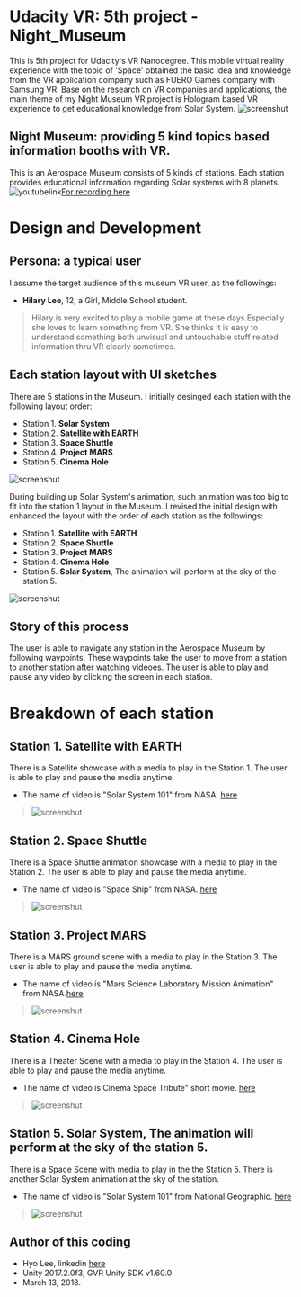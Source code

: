 # Udacity VR: 5th project - Night_Museum
This is 5th project for Udacity's VR Nanodegree. This mobile virtual reality experience with the topic 
of 'Space' obtained the basic idea and knowledge from the VR application company such as FUERO Games 
company with Samsung VR. Base on the research on VR companies and applications, the main theme of my 
Night Museum VR project is Hologram based VR experience to get educational knowledge from Solar System.
![screenshut](https://github.com/himax25/Night_Museum_VR_project/blob/master/Screenshot_Museum.png)

## Night Museum: providing 5 kind topics based information booths with VR.
This is an Aerospace Museum consists of 5 kinds of stations. Each station provides educational information
regarding Solar systems with 8 planets. 
![youtubelink](https://github.com/himax25/Night_Museum_VR_project/blob/master/VR_YouTubu.JPG)[For recording here](https://youtu.be/SGgs2oBqVjQ)

# Design and Development
## Persona: a typical user
I assume the target audience of this museum VR user, as the followings:
* **Hilary Lee**, 12, a Girl, Middle School student.
> Hilary is very excited to play a mobile game at these days.Especially she loves to learn something from VR. 
  She thinks it is easy to understand something both unvisual and untouchable stuff related information thru 
  VR clearly sometimes.
  
## Each station layout with UI sketches
There are 5 stations in the Museum. I initially desinged each station with the following layout order: 
* Station 1. **Solar System**
* Station 2. **Satellite with EARTH**
* Station 3. **Space Shuttle**
* Station 4. **Project MARS**
* Station 5. **Cinema Hole**

![screenshut](https://github.com/himax25/Night_Museum_VR_project/blob/master/Design_Rev1.jpg)

During building up Solar System's animation, such animation was too big to fit into the station 1 layout in 
the Museum. I revised the initial design with enhanced the layout with the order of each station as the followings:
* Station 1. **Satellite with EARTH**
* Station 2. **Space Shuttle**
* Station 3. **Project MARS**
* Station 4. **Cinema Hole**
* Station 5. **Solar System**, The animation will perform at the sky of the station 5.

![screenshut](https://github.com/himax25/Night_Museum_VR_project/blob/master/Design_Rev2.jpg)

## Story of this process
The user is able to navigate any station in the Aerospace Museum by following waypoints. These waypoints take 
the user to move from a station to another station after watching videoes. The user is able to play and pause 
any video by clicking the screen in each station.

# Breakdown of each station
## Station 1. **Satellite with EARTH**
There is a Satellite showcase with a media to play in the Station 1. The user is able to play and pause the media anytime.
* The name of video is "Solar System 101" from NASA. [here](https://pixabay.com/ko/videos/%EC%9A%B0%EC%A3%BC%EC%84%A0-%EC%9C%84%EC%84%B1-%EB%B0%B0%ED%8F%AC-%EA%B6%A4%EB%8F%84-%EB%B6%84%EC%9C%84%EA%B8%B0-%ED%83%90%EC%82%AC-nasa%EB%8A%94-%EB%A1%9C%EC%BC%93-241)
> ![screenshut](https://github.com/himax25/Night_Museum_VR_project/blob/master/st1.JPG)

## Station 2. **Space Shuttle**
There is a Space Shuttle animation showcase with a media to play in the Station 2. The user is able to play and pause the media anytime.
* The name of video is "Space Ship" from NASA. [here](http://www.esa.int/spaceinvideos/Videos/2011/07/STS-135_Space_Shuttle_Launch)
> ![screenshut](https://github.com/himax25/Night_Museum_VR_project/blob/master/st2.JPG)

## Station 3. **Project MARS**
There is a MARS ground scene with a media to play in the Station 3. The user is able to play and pause the media anytime.
* The name of video is "Mars Science Laboratory Mission Animation" from NASA.[here](https://www.jpl.nasa.gov/video/details.php?id=979)
> ![screenshut](https://github.com/himax25/Night_Museum_VR_project/blob/master/st3.JPG)

## Station 4. **Cinema Hole**
There is a Theater Scene with a media to play in the Station 4. The user is able to play and pause the media anytime.
* The name of video is Cinema Space Tribute" short movie. [here](https://vimeo.com/113142476)
> ![screenshut](https://github.com/himax25/Night_Museum_VR_project/blob/master/st4.JPG)

## Station 5. **Solar System**, The animation will perform at the sky of the station 5.
There is a Space Scene with media to play in the the Station 5. There is another Solar System animation at the sky of the station.
* The name of video is "Solar System 101" from National Geographic. [here](https://mobwona.mobi/video/solar-system-101-national-geographic/libKVRa01L8)
> ![screenshut](https://github.com/himax25/Night_Museum_VR_project/blob/master/st5.JPG)

## **Author of this coding**
* Hyo Lee, linkedin [here](https://www.linkedin.com/in/hyo-max-lee-61241b13/)
* Unity 2017.2.0f3, GVR Unity SDK v1.60.0
* March 13, 2018.
